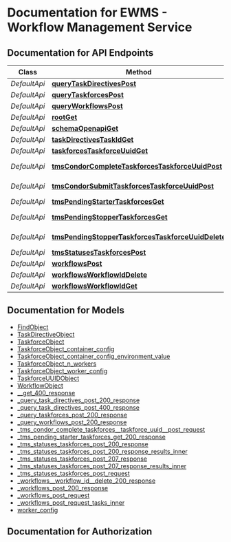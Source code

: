 # Documentation for EWMS - Workflow Management Service

<a name="documentation-for-api-endpoints"></a>
## Documentation for API Endpoints


| Class | Method | HTTP request | Description |
|------------ | ------------- | ------------- | -------------|
| *DefaultApi* | [**queryTaskDirectivesPost**](Apis/DefaultApi.md#querytaskdirectivespost) | **POST** /query/task-directives |  |
*DefaultApi* | [**queryTaskforcesPost**](Apis/DefaultApi.md#querytaskforcespost) | **POST** /query/taskforces |  |
*DefaultApi* | [**queryWorkflowsPost**](Apis/DefaultApi.md#queryworkflowspost) | **POST** /query/workflows |  |
*DefaultApi* | [**rootGet**](Apis/DefaultApi.md#rootget) | **GET** / |  |
*DefaultApi* | [**schemaOpenapiGet**](Apis/DefaultApi.md#schemaopenapiget) | **GET** /schema/openapi |  |
*DefaultApi* | [**taskDirectivesTaskIdGet**](Apis/DefaultApi.md#taskdirectivestaskidget) | **GET** /task-directives/{task_id} |  |
*DefaultApi* | [**taskforcesTaskforceUuidGet**](Apis/DefaultApi.md#taskforcestaskforceuuidget) | **GET** /taskforces/{taskforce_uuid} |  |
*DefaultApi* | [**tmsCondorCompleteTaskforcesTaskforceUuidPost**](Apis/DefaultApi.md#tmscondorcompletetaskforcestaskforceuuidpost) | **POST** /tms/condor-complete/taskforces/{taskforce_uuid} |  |
*DefaultApi* | [**tmsCondorSubmitTaskforcesTaskforceUuidPost**](Apis/DefaultApi.md#tmscondorsubmittaskforcestaskforceuuidpost) | **POST** /tms/condor-submit/taskforces/{taskforce_uuid} |  |
*DefaultApi* | [**tmsPendingStarterTaskforcesGet**](Apis/DefaultApi.md#tmspendingstartertaskforcesget) | **GET** /tms/pending-starter/taskforces |  |
*DefaultApi* | [**tmsPendingStopperTaskforcesGet**](Apis/DefaultApi.md#tmspendingstoppertaskforcesget) | **GET** /tms/pending-stopper/taskforces |  |
*DefaultApi* | [**tmsPendingStopperTaskforcesTaskforceUuidDelete**](Apis/DefaultApi.md#tmspendingstoppertaskforcestaskforceuuiddelete) | **DELETE** /tms/pending-stopper/taskforces/{taskforce_uuid} |  |
*DefaultApi* | [**tmsStatusesTaskforcesPost**](Apis/DefaultApi.md#tmsstatusestaskforcespost) | **POST** /tms/statuses/taskforces |  |
*DefaultApi* | [**workflowsPost**](Apis/DefaultApi.md#workflowspost) | **POST** /workflows |  |
*DefaultApi* | [**workflowsWorkflowIdDelete**](Apis/DefaultApi.md#workflowsworkflowiddelete) | **DELETE** /workflows/{workflow_id} |  |
*DefaultApi* | [**workflowsWorkflowIdGet**](Apis/DefaultApi.md#workflowsworkflowidget) | **GET** /workflows/{workflow_id} |  |


<a name="documentation-for-models"></a>
## Documentation for Models

 - [FindObject](./Models/FindObject.md)
 - [TaskDirectiveObject](./Models/TaskDirectiveObject.md)
 - [TaskforceObject](./Models/TaskforceObject.md)
 - [TaskforceObject_container_config](./Models/TaskforceObject_container_config.md)
 - [TaskforceObject_container_config_environment_value](./Models/TaskforceObject_container_config_environment_value.md)
 - [TaskforceObject_n_workers](./Models/TaskforceObject_n_workers.md)
 - [TaskforceObject_worker_config](./Models/TaskforceObject_worker_config.md)
 - [TaskforceUUIDObject](./Models/TaskforceUUIDObject.md)
 - [WorkflowObject](./Models/WorkflowObject.md)
 - [__get_400_response](./Models/__get_400_response.md)
 - [_query_task_directives_post_200_response](./Models/_query_task_directives_post_200_response.md)
 - [_query_task_directives_post_400_response](./Models/_query_task_directives_post_400_response.md)
 - [_query_taskforces_post_200_response](./Models/_query_taskforces_post_200_response.md)
 - [_query_workflows_post_200_response](./Models/_query_workflows_post_200_response.md)
 - [_tms_condor_complete_taskforces__taskforce_uuid__post_request](./Models/_tms_condor_complete_taskforces__taskforce_uuid__post_request.md)
 - [_tms_pending_starter_taskforces_get_200_response](./Models/_tms_pending_starter_taskforces_get_200_response.md)
 - [_tms_statuses_taskforces_post_200_response](./Models/_tms_statuses_taskforces_post_200_response.md)
 - [_tms_statuses_taskforces_post_200_response_results_inner](./Models/_tms_statuses_taskforces_post_200_response_results_inner.md)
 - [_tms_statuses_taskforces_post_207_response](./Models/_tms_statuses_taskforces_post_207_response.md)
 - [_tms_statuses_taskforces_post_207_response_results_inner](./Models/_tms_statuses_taskforces_post_207_response_results_inner.md)
 - [_tms_statuses_taskforces_post_request](./Models/_tms_statuses_taskforces_post_request.md)
 - [_workflows__workflow_id__delete_200_response](./Models/_workflows__workflow_id__delete_200_response.md)
 - [_workflows_post_200_response](./Models/_workflows_post_200_response.md)
 - [_workflows_post_request](./Models/_workflows_post_request.md)
 - [_workflows_post_request_tasks_inner](./Models/_workflows_post_request_tasks_inner.md)
 - [worker_config](./Models/worker_config.md)


<a name="documentation-for-authorization"></a>
## Documentation for Authorization
